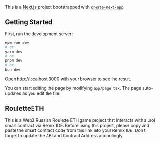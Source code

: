 This is a [Next.js](https://nextjs.org) project bootstrapped with [`create-next-app`](https://nextjs.org/docs/app/api-reference/cli/create-next-app).

## Getting Started

First, run the development server:

```bash
npm run dev
# or
yarn dev
# or
pnpm dev
# or
bun dev
```

Open [http://localhost:3000](http://localhost:3000) with your browser to see the result.

You can start editing the page by modifying `app/page.tsx`. The page auto-updates as you edit the file.

## RouletteETH
This is a Web3 Russian Roulette ETH game project that interacts with a .sol smart contract via Remix IDE.
Before using this project, please copy and paste the smart contract code from this link into your Remix IDE.
Don't forget to update the ABI and Contract Address accordingly.

